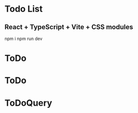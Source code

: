 # Todo List 
## React + TypeScript + Vite + CSS modules
npm i
npm run dev

# ToDo
# ToDo
# ToDoQuery
